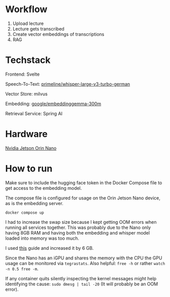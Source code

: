 # Workflow

1. Upload lecture
2. Lecture gets transcribed
3. Create vector embeddings of transcriptions
4. RAG

# Techstack
Frontend: Svelte

Speech-To-Text: [primeline/whisper-large-v3-turbo-german](https://huggingface.co/primeline/whisper-large-v3-german)

Vector Store: milvus

Embedding: [google/embeddinggemma-300m](https://huggingface.co/google/embeddinggemma-300m)

Retrieval Service: Spring AI

# Hardware
[Nvidia Jetson Orin Nano](https://www.nvidia.com/de-de/autonomous-machines/embedded-systems/jetson-orin/nano-super-developer-kit/)


# How to run

Make sure to include the hugging face token in the Docker Compose file to get access to the embedding model.

The compose file is configured for usage on the Orin Jetson Nano device, as is the embedding server. 

`docker compose up`

I had to increase the swap size because I kept getting OOM errors when running all services together. This was probably due to the Nano only having 8GB RAM and having both the embedding and whisper model loaded into memory was too much.

I used [this](https://www.forecr.io/blogs/programming/how-to-increase-swap-space-on-jetson-modules?srsltid=AfmBOorOXqisLFP2wG-SUj2HCyJ6K6CxMbueJKwOCevnfre_NqRJ6RN_) guide and increased it by 6 GB.

Since the Nano has an iGPU and shares the memory with the CPU the GPU usage can be monitored via `tegrastats`. Also helpful: `free -h` or rather `watch -n 0.5 free -m`.

If any container quits silently inspecting the kernel messages might help identifying the cause: `sudo dmesg | tail -20` (It will probably be an OOM error). 